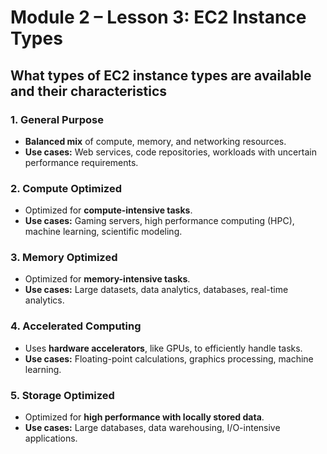 # Module 2 – Lesson 3: EC2 Instance Types

## What types of EC2 instance types are available and their characteristics

### 1. General Purpose
- **Balanced mix** of compute, memory, and networking resources.  
- **Use cases:** Web services, code repositories, workloads with uncertain performance requirements.

### 2. Compute Optimized
- Optimized for **compute-intensive tasks**.  
- **Use cases:** Gaming servers, high performance computing (HPC), machine learning, scientific modeling.

### 3. Memory Optimized
- Optimized for **memory-intensive tasks**.  
- **Use cases:** Large datasets, data analytics, databases, real-time analytics.

### 4. Accelerated Computing
- Uses **hardware accelerators**, like GPUs, to efficiently handle tasks.  
- **Use cases:** Floating-point calculations, graphics processing, machine learning.

### 5. Storage Optimized
- Optimized for **high performance with locally stored data**.  
- **Use cases:** Large databases, data warehousing, I/O-intensive applications.
